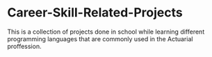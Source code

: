 # Career-Skill-Related-Projects
This is a collection of projects done in school while learning different programming languages that are commonly used in the Actuarial proffession. 
